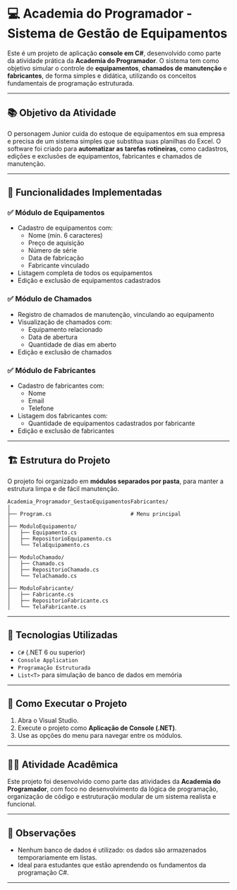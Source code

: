 # 💻 Academia do Programador - Sistema de Gestão de Equipamentos

Este é um projeto de aplicação **console em C#**, desenvolvido como parte da atividade prática da **Academia do Programador**. O sistema tem como objetivo simular o controle de **equipamentos**, **chamados de manutenção** e **fabricantes**, de forma simples e didática, utilizando os conceitos fundamentais de programação estruturada.

---

## 📚 Objetivo da Atividade

O personagem Junior cuida do estoque de equipamentos em sua empresa e precisa de um sistema simples que substitua suas planilhas do Excel. O software foi criado para **automatizar as tarefas rotineiras**, como cadastros, edições e exclusões de equipamentos, fabricantes e chamados de manutenção.

---

## 🧩 Funcionalidades Implementadas

### ✅ Módulo de Equipamentos
- Cadastro de equipamentos com:
  - Nome (mín. 6 caracteres)
  - Preço de aquisição
  - Número de série
  - Data de fabricação
  - Fabricante vinculado
- Listagem completa de todos os equipamentos
- Edição e exclusão de equipamentos cadastrados

### ✅ Módulo de Chamados
- Registro de chamados de manutenção, vinculando ao equipamento
- Visualização de chamados com:
  - Equipamento relacionado
  - Data de abertura
  - Quantidade de dias em aberto
- Edição e exclusão de chamados

### ✅ Módulo de Fabricantes
- Cadastro de fabricantes com:
  - Nome
  - Email
  - Telefone
- Listagem dos fabricantes com:
  - Quantidade de equipamentos cadastrados por fabricante
- Edição e exclusão de fabricantes

---

## 🏗️ Estrutura do Projeto

O projeto foi organizado em **módulos separados por pasta**, para manter a estrutura limpa e de fácil manutenção.

```
Academia_Programador_GestaoEquipamentosFabricantes/
│
├── Program.cs                         # Menu principal
│
├── ModuloEquipamento/
│   ├── Equipamento.cs
│   ├── RepositorioEquipamento.cs
│   └── TelaEquipamento.cs
│
├── ModuloChamado/
│   ├── Chamado.cs
│   ├── RepositorioChamado.cs
│   └── TelaChamado.cs
│
├── ModuloFabricante/
│   ├── Fabricante.cs
│   ├── RepositorioFabricante.cs
│   └── TelaFabricante.cs
```

---

## 🚀 Tecnologias Utilizadas

- `C#` (.NET 6 ou superior)
- `Console Application`
- `Programação Estruturada`
- `List<T>` para simulação de banco de dados em memória

---

## 🏁 Como Executar o Projeto

1. Abra o Visual Studio.
2. Execute o projeto como **Aplicação de Console (.NET)**.
3. Use as opções do menu para navegar entre os módulos.

---

## 👨‍🏫 Atividade Acadêmica

Este projeto foi desenvolvido como parte das atividades da **Academia do Programador**, com foco no desenvolvimento da lógica de programação, organização de código e estruturação modular de um sistema realista e funcional.

---

## 📌 Observações

- Nenhum banco de dados é utilizado: os dados são armazenados temporariamente em listas.
- Ideal para estudantes que estão aprendendo os fundamentos da programação C#.

---

